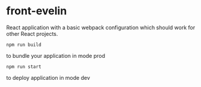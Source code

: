 # front-evelin
React application with a basic webpack configuration which should work for other React projects.

```
npm run build
```

to bundle your application in mode prod

```
npm run start
```

to deploy application in mode dev
